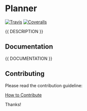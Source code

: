 # Planner

[![Travis](https://img.shields.io/travis/datahq/planner/master.svg)](https://travis-ci.org/datahq/planner)
[![Coveralls](http://img.shields.io/coveralls/datahq/planner.svg?branch=master)](https://coveralls.io/r/datahq/planner?branch=master)

{{ DESCRIPTION }}

## Documentation

{{ DOCUMENTATION }}

## Contributing

Please read the contribution guideline:

[How to Contribute](CONTRIBUTING.md)

Thanks!
